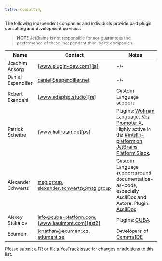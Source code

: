 ```yaml
---
title: Consulting
---
```

<!-- Copyright 2000-2020 JetBrains s.r.o. and other contributors. Use of this source code is governed by the Apache 2.0 license that can be found in the LICENSE file. -->

The following independent companies and individuals provide paid plugin consulting and development services.

> **NOTE** JetBrains is not responsible for nor guarantees the performance of these independent third-party companies.

| Name               | Contact                                                 | Notes                                                                                                                                |
| ------------------ | ------------------------------------------------------- | ------------------------------------------------------------------------------------------------------------------------------------ |
| Joachim Ansorg     | [www.plugin-dev.com][ja]                                | -/-                                                                                                                                  |
| Daniel Espendiller | [daniel@espendiller.net][de]                            | -/-                                                                                                                                  |
| Robert Ekendahl    | [www.edaphic.studio][re]                                | Custom Language support                                                                                                              |
| Patrick Scheibe    | [www.halirutan.de][ps]                                  | Plugins: [Wolfram Language][ps2], [Key Promoter X][ps3]. Highly active in the [#intellij-platform on JetBrains Platform Slack][ps4]. |
| Alexander Schwartz | [msg.group][as], [alexander.schwartz@msg.group][as2]    | Custom Language support around documentation-as-code, especially AsciiDoc and Antora. Plugin: [AsciiDoc][as3]                        |
| Alexey Stukalov    | [info@cuba-platform.com][ast], [www.haulmont.com][ast2] | Plugins: [CUBA][ast3].                                                                                                               |
| Edument            | [jonathan@edument.cz][ed], [edument.se][ed2]            | Developers of [Comma IDE][ed3]                                                                                                       |

[ja]: https://www.plugin-dev.com
[de]: mailto:daniel@espendiller.net
[re]: https://www.edaphic.studio
[ps]: https://halirutan.de
[ps2]: https://plugins.jetbrains.com/plugin/7232-wolfram-language
[ps3]: https://plugins.jetbrains.com/plugin/9792-key-promoter-x
[ps4]: https://plugins.jetbrains.com/slack
[as]: https://msg.group
[as2]: mailto:alexander.schwartz@msg.group
[as3]: https://plugins.jetbrains.com/plugin/7391-asciidoc
[ast]: mailto:info@cuba-platform.com
[ast2]: https://www.haulmont.com/services/cuba-platform-services/support
[ast3]: https://plugins.jetbrains.com/plugin/7249-cuba
[ed]: mailto:jonathan@edument.cz
[ed2]: https://www.edument.se/en/page/intellij-platform-development
[ed3]: https://commaide.com

Please [submit a PR or file a YouTrack issue](/intro/getting_help.md) for changes or additions to this list.
